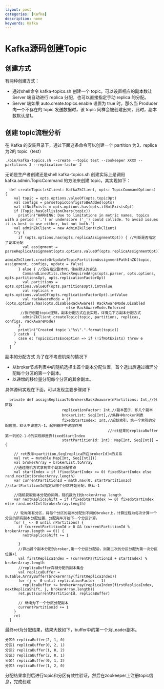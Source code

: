 ```yaml
---
layout: post
categories: [Kafka]
description: none
keywords: Kafka
---
```

# Kafka源码创建Topic

## 创建方式
有两种创建方式：
- 通过shell命令 kafka-topics.sh 创建一个 topic，可以设置相应的副本数让 Server 端自动进行 replica 分配，也可以直接指定手动 replica 的分配。
- Server 端如果 auto.create.topics.enable 设置为 true 时，那么当 Producer 向一个不存在的 topic 发送数据时，该 topic 同样会被创建出来，此时，副本数默认是1。

## 创建 topic流程分析
在 Kafka 的安装目录下，通过下面这条命令可以创建一个 partition 为3，replica 为2的 topic（test）
```
./bin/kafka-topics.sh --create --topic test --zookeeper XXXX --partitions 3 --replication-factor 2
```
无论是生产者创建还是shell kafka-topics.sh 创建实际上是调用 kafka.admin.TopicCommand 的方法来创建 topic，其实现如下：
```
  def createTopic(zkClient: KafkaZkClient, opts: TopicCommandOptions) {
    val topic = opts.options.valueOf(opts.topicOpt)
    val configs = parseTopicConfigsToBeAdded(opts)
    val ifNotExists = opts.options.has(opts.ifNotExistsOpt)
    if (Topic.hasCollisionChars(topic))
      println("WARNING: Due to limitations in metric names, topics with a period ('.') or underscore ('_') could collide. To avoid issues it is best to use either, but not both.")
    val adminZkClient = new AdminZkClient(zkClient)
    try {
      if (opts.options.has(opts.replicaAssignmentOpt)) { //判断是否指定了副本分配
        val assignment = parseReplicaAssignment(opts.options.valueOf(opts.replicaAssignmentOpt))
        adminZkClient.createOrUpdateTopicPartitionAssignmentPathInZK(topic, assignment, configs, update = false)
      } else { //没有指定副本时，使用默认的算法
        CommandLineUtils.checkRequiredArgs(opts.parser, opts.options, opts.partitionsOpt, opts.replicationFactorOpt)
        val partitions = opts.options.valueOf(opts.partitionsOpt).intValue
        val replicas = opts.options.valueOf(opts.replicationFactorOpt).intValue
        val rackAwareMode = if (opts.options.has(opts.disableRackAware)) RackAwareMode.Disabled
                            else RackAwareMode.Enforced
       //执行创建topic逻辑，副本分配方式在此实现，详情见下方副本分配方式
        adminZkClient.createTopic(topic, partitions, replicas, configs, rackAwareMode) 
      }
      println("Created topic \"%s\".".format(topic))
    } catch  {
      case e: TopicExistsException => if (!ifNotExists) throw e
    }
  }

```
副本的分配方式
为了在不考虑机架的情况下
- 从broker节点列表中的随机选择出首个副本分配位置，首个选出后通过循环分配每个分区的第一个副本。
- 以递增的移位量分配每个分区的其余副本。

具体源码实现在下面，可以发现主要步骤如下
```
  private def assignReplicasToBrokersRackUnaware(nPartitions: Int,//分区数
                          replicationFactor: Int,//副本因子，即几个副本
                          brokerList: Seq[Int],//集群中broker列表
                          fixedStartIndex: Int,//起始索引，第一个索引的分配位置，默认不设置为-1，起到循环中递增作用
                          					   //ret结果的replicaBuffer第一列的2-1-0的实现即是靠fixedStartIndex
                          startPartitionId: Int): Map[Int, Seq[Int]] = {

    // ret表示<partition,Seq[replica所在brokerId]>的关系
    val ret = mutable.Map[Int, Seq[Int]]()
    val brokerArray = brokerList.toArray
    //通过随机方式拿到首个副本分配节点
    val startIndex = if (fixedStartIndex >= 0) fixedStartIndex else rand.nextInt(brokerArray.length)
    var currentPartitionId = math.max(0, startPartitionId) //startPartitionId指定从哪个分区开始分配，默认-1

    //随机获取副本分配的间隔，随机数为1到brokerArray.length
    var nextReplicaShift = if (fixedStartIndex >= 0) fixedStartIndex else rand.nextInt(brokerArray.length)

    // 轮询所有分区，将每个分区的副本分配到不同的broker上，计算过程为每次计算一个分区的所有副本分配位置，分配完毕开始下一个分区计算。
    for (_ <- 0 until nPartitions) {
      if (currentPartitionId > 0 && (currentPartitionId % brokerArray.length == 0)) {
        nextReplicaShift += 1

      }
      //算出首个副本分配的broker,第一个分区分配后，则第二次的分区分配为第一次分区位置+1
      val firstReplicaIndex = (currentPartitionId + startIndex) % brokerArray.length
      //replicaBuffer存储分配的副本集合
      val replicaBuffer = mutable.ArrayBuffer(brokerArray(firstReplicaIndex))
      for (j <- 0 until replicationFactor - 1)
        replicaBuffer += brokerArray(replicaIndex(firstReplicaIndex, nextReplicaShift, j, brokerArray.length))
      ret.put(currentPartitionId, replicaBuffer)

      // 继续为下一个分区分配副本
      currentPartitionId += 1
    }
    ret
  }

```
最终ret为分配结果，结果大致如下，buffer中的第一个为Leader副本。
```
分区0 replicaBuffer(2, 1, 0)
分区1 replicaBuffer(0, 2, 1)
分区2 replicaBuffer(1, 0, 2)
分区3 replicaBuffer(2, 0, 1)
分区4 replicaBuffer(0, 1, 2)
分区5 replicaBuffer(1, 2, 0)
```
分配结果拿到后进行topic和分区有效性验证，然后在zookeeper上注册topic信息，完成创建

